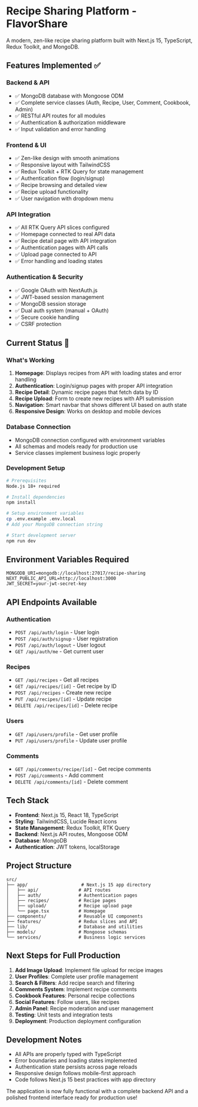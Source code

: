 # Recipe Sharing Platform - FlavorShare

A modern, zen-like recipe sharing platform built with Next.js 15, TypeScript, Redux Toolkit, and MongoDB.

## Features Implemented ✅

### Backend & API

- ✅ MongoDB database with Mongoose ODM
- ✅ Complete service classes (Auth, Recipe, User, Comment, Cookbook, Admin)
- ✅ RESTful API routes for all modules
- ✅ Authentication & authorization middleware
- ✅ Input validation and error handling

### Frontend & UI

- ✅ Zen-like design with smooth animations
- ✅ Responsive layout with TailwindCSS
- ✅ Redux Toolkit + RTK Query for state management
- ✅ Authentication flow (login/signup)
- ✅ Recipe browsing and detailed view
- ✅ Recipe upload functionality
- ✅ User navigation with dropdown menu

### API Integration

- ✅ All RTK Query API slices configured
- ✅ Homepage connected to real API data
- ✅ Recipe detail page with API integration
- ✅ Authentication pages with API calls
- ✅ Upload page connected to API
- ✅ Error handling and loading states

### Authentication & Security

- ✅ Google OAuth with NextAuth.js
- ✅ JWT-based session management
- ✅ MongoDB session storage
- ✅ Dual auth system (manual + OAuth)
- ✅ Secure cookie handling
- ✅ CSRF protection

## Current Status 🚀

### What's Working

1. **Homepage**: Displays recipes from API with loading states and error handling
2. **Authentication**: Login/signup pages with proper API integration
3. **Recipe Detail**: Dynamic recipe pages that fetch data by ID
4. **Recipe Upload**: Form to create new recipes with API submission
5. **Navigation**: Smart navbar that shows different UI based on auth state
6. **Responsive Design**: Works on desktop and mobile devices

### Database Connection

- MongoDB connection configured with environment variables
- All schemas and models ready for production use
- Service classes implement business logic properly

### Development Setup

```bash
# Prerequisites
Node.js 18+ required

# Install dependencies
npm install

# Setup environment variables
cp .env.example .env.local
# Add your MongoDB connection string

# Start development server
npm run dev
```

## Environment Variables Required

```env
MONGODB_URI=mongodb://localhost:27017/recipe-sharing
NEXT_PUBLIC_API_URL=http://localhost:3000
JWT_SECRET=your-jwt-secret-key
```

## API Endpoints Available

### Authentication

- `POST /api/auth/login` - User login
- `POST /api/auth/signup` - User registration
- `POST /api/auth/logout` - User logout
- `GET /api/auth/me` - Get current user

### Recipes

- `GET /api/recipes` - Get all recipes
- `GET /api/recipes/[id]` - Get recipe by ID
- `POST /api/recipes` - Create new recipe
- `PUT /api/recipes/[id]` - Update recipe
- `DELETE /api/recipes/[id]` - Delete recipe

### Users

- `GET /api/users/profile` - Get user profile
- `PUT /api/users/profile` - Update user profile

### Comments

- `GET /api/comments/recipe/[id]` - Get recipe comments
- `POST /api/comments` - Add comment
- `DELETE /api/comments/[id]` - Delete comment

## Tech Stack

- **Frontend**: Next.js 15, React 18, TypeScript
- **Styling**: TailwindCSS, Lucide React icons
- **State Management**: Redux Toolkit, RTK Query
- **Backend**: Next.js API routes, Mongoose ODM
- **Database**: MongoDB
- **Authentication**: JWT tokens, localStorage

## Project Structure

```
src/
├── app/                    # Next.js 15 app directory
│   ├── api/               # API routes
│   ├── auth/              # Authentication pages
│   ├── recipes/           # Recipe pages
│   ├── upload/            # Recipe upload page
│   └── page.tsx           # Homepage
├── components/            # Reusable UI components
├── features/              # Redux slices and API
├── lib/                   # Database and utilities
├── models/                # Mongoose schemas
└── services/              # Business logic services
```

## Next Steps for Full Production

1. **Add Image Upload**: Implement file upload for recipe images
2. **User Profiles**: Complete user profile management
3. **Search & Filters**: Add recipe search and filtering
4. **Comments System**: Implement recipe comments
5. **Cookbook Features**: Personal recipe collections
6. **Social Features**: Follow users, like recipes
7. **Admin Panel**: Recipe moderation and user management
8. **Testing**: Unit tests and integration tests
9. **Deployment**: Production deployment configuration

## Development Notes

- All APIs are properly typed with TypeScript
- Error boundaries and loading states implemented
- Authentication state persists across page reloads
- Responsive design follows mobile-first approach
- Code follows Next.js 15 best practices with app directory

The application is now fully functional with a complete backend API and a polished frontend interface ready for production use!
